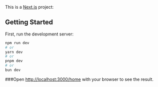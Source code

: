 This is a [Next.js](https://nextjs.org/) project:

## Getting Started

First, run the development server:

```bash
npm run dev
# or
yarn dev
# or
pnpm dev
# or
bun dev
```

###Open [http://localhost:3000/home](http://localhost:3000/home) with your browser to see the result.
